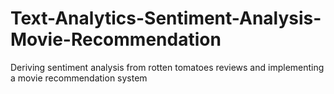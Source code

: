 # Text-Analytics-Sentiment-Analysis-Movie-Recommendation
Deriving sentiment analysis from rotten tomatoes reviews and implementing a movie recommendation system
